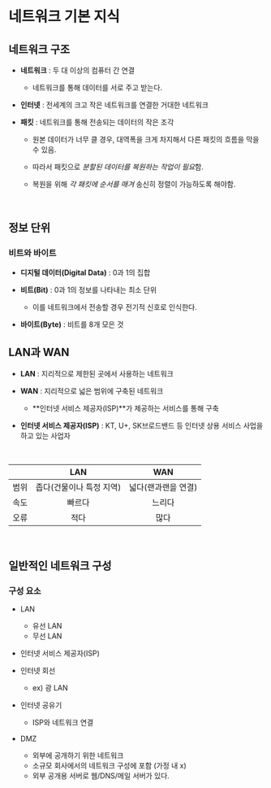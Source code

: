 # 네트워크 기본 지식

## **네트워크 구조**

- **네트워크** : 두 대 이상의 컴퓨터 간 연결

  - 네트워크를 통해 데이터를 서로 주고 받는다.

- **인터넷** : 전세계의 크고 작은 네트워크를 연결한 거대한 네트워크

- **패킷** : 네트워크를 통해 전송되는 데이터의 작은 조각

  - 원본 데이터가 너무 클 경우, 대역폭을 크게 차지해서 다른 패킷의 흐름을 막을 수 있음.

  - 따라서 패킷으로 *분할된 데이터를 복원하는 작업이 필요*함.
  - 복원을 위해 _각 패킷에 순서를 매겨_ 송신히 정렬이 가능하도록 해야함.

<br>

## **정보 단위**

### **비트와 바이트**

- **디지털 데이터(Digital Data)** : 0과 1의 집합

- **비트(Bit)** : 0과 1의 정보를 나타내는 최소 단위
  - 이를 네트워크에서 전송할 경우 전기적 신호로 인식한다.
- **바이트(Byte)** : 비트를 8개 모은 것

## **LAN과 WAN**

- **LAN** : 지리적으로 제한된 곳에서 사용하는 네트워크

- **WAN** : 지리적으로 넓은 범위에 구축된 네트워크

  - **인터넷 서비스 제공자(ISP)**가 제공하는 서비스를 통해 구축

- **인터넷 서비스 제공자(ISP)** : KT, U+, SK브로드밴드 등 인터넷 상용 서비스 사업을 하고 있는 사업자

<br>

|      |           LAN            |         WAN         |
| :--: | :----------------------: | :-----------------: |
| 범위 | 좁다(건물이나 특정 지역) | 넓다(랜과랜을 연결) |
| 속도 |          빠르다          |       느리다        |
| 오류 |           적다           |        많다         |

<br>

## **일반적인 네트워크 구성**

### **구성 요소**

- LAN

  - 유선 LAN
  - 무선 LAN

- 인터넷 서비스 제공자(ISP)

- 인터넷 회선

  - ex) 광 LAN

- 인터넷 공유기

  - ISP와 네트워크 연결

- DMZ
  - 외부에 공개하기 위한 네트워크
  - 소규모 회사에서의 네트워크 구성에 포함 (가정 내 x)
  - 외부 공개용 서버로 웹/DNS/메일 서버가 있다.

